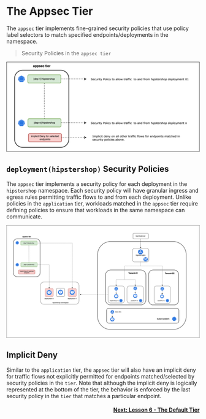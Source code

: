 # The Appsec Tier

The `appsec` tier implements fine-grained security policies that use policy label selectors to match specified endpoints/deployments in the namespace.

> Security Policies in the `appsec tier`

![appsec-tier](images/appsec-tier.png)

## `deployment(hipstershop)` Security Policies

The `appsec` tier implements a security policy for each deployment in the `hipstershop` namespace. Each security policy will have granular ingress and egress rules permitting traffic flows to and from each deployment. Unlike policies in the `application` tier, workloads matched in the `appsec` tier require defining policies to ensure that workloads in the same namespace can communicate.

![appsec-policies](images/appsec-policies.png)

## Implicit Deny

Similar to the `application` tier, the `appsec` tier will also have an implicit deny for traffic flows not explicitly permitted for endpoints matched/selected by security policies in the `tier`. Note that although the implicit deny is logically represented at the bottom of the tier, the behavior is enforced by the last security policy in the `tier` that matches a particular endpoint. 

#### <div align="right">  [Next: Lesson 6 - The Default Tier](https://github.com/tigera-cs/quickstart-self-service/blob/main/modules/default-tier.md) </div>